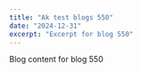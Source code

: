 ```yaml
---
title: "Ak test blogs 550"
date: "2024-12-31"
excerpt: "Excerpt for blog 550"
---
```


Blog content for blog 550